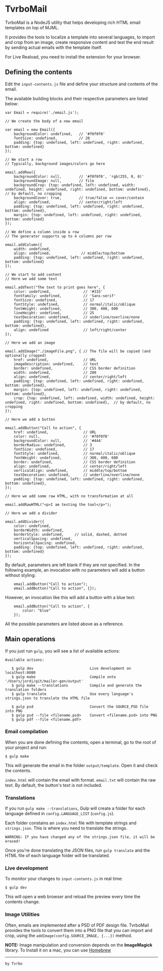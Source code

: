 TvrboMail
===

TvrboMail is a NodeJS utility that helps developing rich HTML email templates on top of MJML.

It provides the tools to localize a template into several languages, to import and crop from an image, create responsive content and test the end result by sending actual emails with the template itself.

For Live Reaload, you need to install the extension for your browser.

## Defining the contents
Edit the `input-contents.js` file and define your structure and contents of the email.

The available building blocks and their respective parameters are listed below:

	var Email = require('./email.js');

	// We create the body of a new email
		
	var email = new Email({
		backgroundColor: undefined,   // '#f0f0f0'
		fontSize: undefined,          // 20
		padding: {top: undefined, left: undefined, right: undefined, bottom: undefined}
	});

	// We start a row
	// Typically, background images/colors go here
	
	email.addRow({
		backgroundColor: null,        // '#f0f0f0', 'rgb(255, 0, 0)'
		backgroundImage: null,        // file
		backgroundCrop: {top: undefined, left: undefined, width: undefined, height: undefined, right: undefined, bottom: undefined},  // by default, no cropping
		backgroundCover: true,        // true/false => cover/contain
		align: undefined,             // center/right/left
		padding: {top: undefined, left: undefined, right: undefined, bottom: undefined},
		margin: {top: undefined, left: undefined, right: undefined, bottom: undefined}
	});
	
	// We define a column inside a row
	// The generator supports up to 4 columns per row
	
	email.addColumn({
		width: undefined,
		align: undefined,              // middle/top/bottom
		padding: {top: undefined, left: undefined, right: undefined, bottom: undefined}
	});

	// We start to add content
	// Here we add some text
		
	email.addText("The text to print goes here", {
		color: undefined,               // '#333'
		fontFamily: undefined,          // 'Sans-serif'
		fontSize: undefined,            // 17
		fontStyle: undefined,           // normal/italic/oblique
		fontWeight: undefined, 			// 300, 400, 600
		lineHeight: undefined,			// 25
		textDecoration: undefined,		// underline/overline/none
		padding: {top: undefined, left: undefined, right: undefined, bottom: undefined},
		align: undefined                // left/right/center
	});

	// Here we add an image
		
	email.addImage("./imageFile.png", { // The file will be copied (and optionally cropped)
		href: undefined,                // URL
		imageDescription: undefined,    // text
		border: undefined, 				// CSS border definition
		width: undefined,				// 200
		align: undefined,				// center/right/left
		padding: {top: undefined, left: undefined, right: undefined, bottom: undefined},
		margin: {top: undefined, left: undefined, right: undefined, bottom: undefined},
		crop: {top: undefined, left: undefined, width: undefined, height: undefined, right: undefined, bottom: undefined},  // by default, no cropping
	});

	// Here we add a button
		
	email.addButton("Call to action", {
		href: undefined,                // URL
		color: null,                    // '#f0f0f0'
		backgroundColor: null,          // '#444'
		borderRadius: undefined,        // 3
		fontSize: undefined,            // 17
		fontStyle: undefined,           // normal/italic/oblique
		fontWeight: undefined, 			// 300, 400, 600
		border: undefined, 				// CSS border definition
		align: undefined,               // center/right/left
		verticalAlign: undefined,       // middle/top/bottom
		textDecoration: undefined,		// underline/overline/none
		padding: {top: undefined, left: undefined, right: undefined, bottom: undefined},
	});
	
	// Here we add some raw HTML, with no transformation at all
	
	email.addRawHTML("<p>I am testing the tool</p>");
	
	// Here we add a divider
	
	email.addDivider({
		color: undefined,
		borderWidth: undefined,
		borderStyle: undefined,     // solid, dashed, dotted 
		verticalSpacing: undefined, 
		horizontalSpacing: undefined,
		padding: {top: undefined, left: undefined, right: undefined, bottom: undefined}
	});

By default, parameters are left blank if they are not specified. In the following example, an invocation with no parameters will add a button without styling:

		email.addButton("Call to action");
		email.addButton("Call to action", {});

However, an invocation like this will add a button with a blue text:

		email.addButton("Call to action", {
			color: "blue"
		});

All the possible parameters are listed above as a reference. 
		
## Main operations

If you just run `gulp`, you will see a list of available actions:

	Available actions:
	
	   $ gulp dev                          Live development on localhost:8080
	   $ gulp make                         Compile onto '/Users/jordi/git/mailer-gen/output'
	   $ gulp make --translations          Compile and generate the translation folders
	   $ gulp translate                    Use every language's strings.json to translate the HTML file
	
	   $ gulp psd                          Convert the SOURCE_PSD file into PNG
	   $ gulp psd --file <filename.psd>    Convert <filename.psd> into PNG
	   $ gulp pdf --file <filename.pdf>


### Email compilation

When you are done defining the contents, open a terminal, go to the root of your project and run:

	$ gulp make

This will generate the email in the folder `output/template`. Open it and check the contents. 

`index.html` will contain the email with format. `email.txt` will contain the raw text. By default, the button's text is not included.

### Translations

If you run `gulp make --translations`, Gulp will create a folder for each language defined in `config.LANGUAGE_LIST` (`config.js`).

Each folder constains an `index.html` file with template strings and `strings.json`. This is where you need to translate the strings. 

	WARNING: If you have changed any of the strings.json file, it will be erased!

Once you're done translating the JSON files, run `gulp translate` and the HTML file of each language folder will be translated. 

### Live development

To monitor your changes to `input-contents.js` in real time:

	$ gulp dev
	
This will open a web browser and reload the preview every time the contents change.

### Image Utilities

Often, emails are implemented after a PSD of PDF design file. TvrboMail provides the tools to convert them into a PNG file that you can import and crop, using the `addImage(config.SOURCE_IMAGE, {...})` method. 

**NOTE:** Image manipulation and conversion depends on the **ImageMagick** library. To Install it on a mac, you can use [Homebrew](http://brewformulas.org/Imagemagick)

---
`by Tvrbo`
